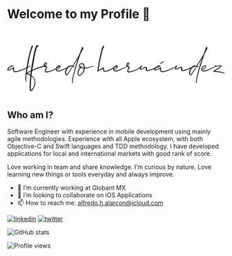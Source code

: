 # Welcome to my Profile 👋

![](./alfredo-hdz.png)

## Who am I?

Software Engineer with experience in mobile development using mainly agile methodologies. Experience with all Apple ecosystem, with both Objective-C and Swift languages and TDD methodology. I have developed applications for local and international markets with good rank of score.

Love working in team and share knowledge. I’m curious by nature. Love learning new things or tools everyday and always improve.

- 🔭 I’m currently working at Globant MX 
- 👯 I’m looking to collaborate on iOS Applications 
- 📫 How to reach me: alfredo.h.alarcon@icloud.com 


[<img src='https://cdn.jsdelivr.net/npm/simple-icons@3.0.1/icons/linkedin.svg' alt='linkedin' height='40'>](https://www.linkedin.com/in/alfredohernandezalarcon/) 
[<img src='https://cdn.jsdelivr.net/npm/simple-icons@3.0.1/icons/twitter.svg' alt='twitter' height='40'>](https://twitter.com/_ZtuX_)

![GitHub stats](https://github-readme-stats.vercel.app/api?username=AlfredoHernandez&show_icons=true&theme=tokyonight)  

![Profile views](https://gpvc.arturio.dev/AlfredoHernandez)  
